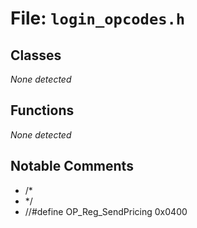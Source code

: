 # File: `login_opcodes.h`

## Classes

_None detected_

## Functions

_None detected_

## Notable Comments

- /*
- */
- //#define OP_Reg_SendPricing				0x0400
